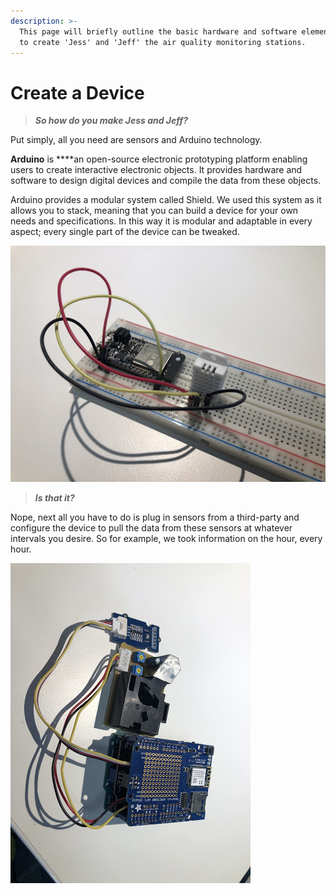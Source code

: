 ```yaml
---
description: >-
  This page will briefly outline the basic hardware and software elements needed
  to create 'Jess' and 'Jeff' the air quality monitoring stations.
---
```


# Create a Device

> _**So how do you make Jess and Jeff?**_

Put simply, all you need are sensors and Arduino technology.

**Arduino** is ****an open-source electronic prototyping platform enabling users to create interactive electronic objects. It provides hardware and software to design  digital devices and compile the data from these objects. 

Arduino provides a modular system called Shield. We used this system as it allows you to stack, meaning that you can build a device for your own needs and specifications. In this way it is modular and adaptable in every aspect; every single part of the device can be tweaked. 





![Jeff up close and personal](.gitbook/assets/unnamed-1%20%281%29.jpg)

> _**Is that it?**_

Nope, next all you have to do is plug in sensors from a third-party and configure the device to pull the data from these sensors at whatever intervals you desire. So for example, we took information on the hour, every hour. 

![Jess at a distance](.gitbook/assets/unnamed.jpg)


